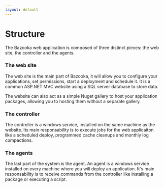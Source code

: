 ```yaml
---
layout: default
---
```


# Structure

The Bazooka web application is composed of three distinct pieces: the web site, the controller and the agents.

### The web site

The web site is the main part of Bazooka, it will allow you to configure your applications, set permissions, start a deployment and schedule it. It is a common ASP.NET MVC website using a SQL server database to store data.

The website can also act as a simple Nuget gallery to host your application packages, allowing you to hosting them without a separate gallery.

### The controller

The controller is a windows service, installed on the same machine as the website. Its main responsability is to execute jobs for the web applicaiton like a scheduled deploy, programmed cache cleanups and monthly log compactions.

### The agents

The last part of the system is the agent. An agent is a windows service installed on every machine where you will deploy an application. It's main responsability is to receive commands from the controller like installing a package or executing a script.
